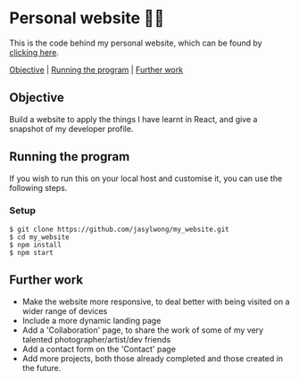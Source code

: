 # Personal website 👨‍💻

This is the code behind my personal website, which can be found by [clicking here](https://jason-wong.netlify.com/).

[Objective](#Objective) | [Running the program](#running_the_program) | [Further work](#further_work)

## Objective

Build a website to apply the things I have learnt in React, and give a snapshot of my developer profile.

## <a name="running_the_program">Running the program</a>

If you wish to run this on your local host and customise it, you can use the following steps.

### Setup
```
$ git clone https://github.com/jasylwong/my_website.git
$ cd my_website
$ npm install
$ npm start
```

## <a name="further_work">Further work</a>

- Make the website more responsive, to deal better with being
visited on a wider range of devices
- Include a more dynamic landing page
- Add a 'Collaboration' page, to share the work of some of my
very talented photographer/artist/dev friends
- Add a contact form on the 'Contact' page
- Add more projects, both those already completed and those created in the future.


